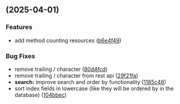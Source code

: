 ## [](https://github.com/madgeek-arc/registry/compare/v4.0.0...v) (2025-04-01)

### Features

* add method counting resources ([b6e4f49](https://github.com/madgeek-arc/registry/commit/b6e4f4912925b81ffc61d04487ebef52cd1d15da))

### Bug Fixes

* remove trailing / character ([80d4fcd](https://github.com/madgeek-arc/registry/commit/80d4fcdf679ecc160f347a6d5fd3db0f1c1ae278))
* remove trailing / character from rest api ([29f21fa](https://github.com/madgeek-arc/registry/commit/29f21fa52bf8d9adc96e4c87d6a2f7d5868f64df))
* **search:** improve search and order by functionality ([1185c48](https://github.com/madgeek-arc/registry/commit/1185c48146245ff325bde3c69c79e1690e09f3af))
* sort index fields in lowercase (like they will be ordered by in the database) ([104bbec](https://github.com/madgeek-arc/registry/commit/104bbec610c094afb5a0c271bcb620bc8e232723))
